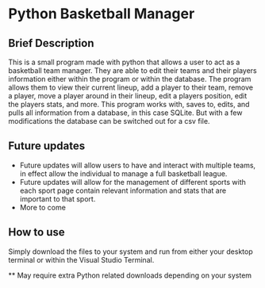 # Python Basketball Manager

## Brief Description
This is a small program made with python that allows a user to act as a basketball team manager. They are able to edit their
teams and their players information either within the program or within the database. The program allows them to view their
current lineup, add a player to their team, remove a player, move a player around in their lineup, edit a players position,
edit the players stats, and more. This program works with, saves to, edits, and pulls all information from a database, in this
case SQLite. But with a few modifications the database can be switched out for a csv file.

## Future updates
- Future updates will allow users to have and interact with multiple teams, in effect allow the individual to manage a full
basketball league.
- Future updates will allow for the management of different sports with each sport page contain relevant information and stats
  that are important to that sport.
- More to come

## How to use
Simply download the files to your system and run from either your desktop terminal or within the Visual Studio Terminal. 

** May require extra Python related downloads depending on your system
  
